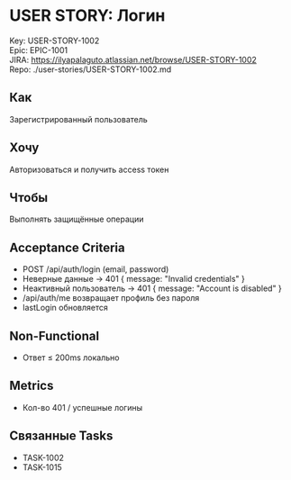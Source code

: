 # USER STORY: Логин
Key: USER-STORY-1002  
Epic: EPIC-1001  
JIRA: https://ilyapalaguto.atlassian.net/browse/USER-STORY-1002  
Repo: ./user-stories/USER-STORY-1002.md

## Как
Зарегистрированный пользователь

## Хочу
Авторизоваться и получить access токен

## Чтобы
Выполнять защищённые операции

## Acceptance Criteria
- POST /api/auth/login (email, password)
- Неверные данные → 401 { message: "Invalid credentials" }
- Неактивный пользователь → 401 { message: "Account is disabled" }
- /api/auth/me возвращает профиль без пароля
- lastLogin обновляется

## Non-Functional
- Ответ ≤ 200ms локально

## Metrics
- Кол-во 401 / успешные логины

## Связанные Tasks
- TASK-1002
- TASK-1015
